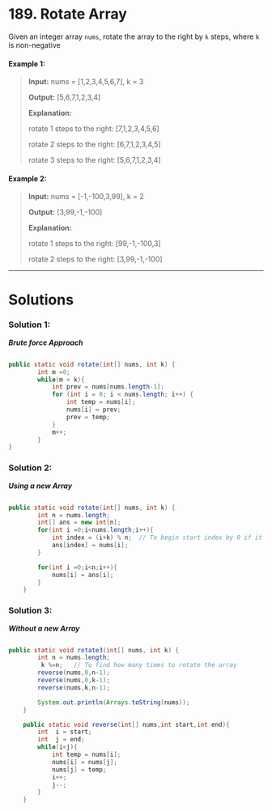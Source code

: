 # 189. Rotate Array

Given an integer array ``nums``, rotate the array to the right by ``k`` steps, where ``k`` is non-negative

#### Example 1:

>**Input:** nums = [1,2,3,4,5,6,7], k = 3
>
>**Output:** [5,6,7,1,2,3,4]
>
>**Explanation:** 
>
>rotate 1 steps to the right: [7,1,2,3,4,5,6]
>
>rotate 2 steps to the right: [6,7,1,2,3,4,5]
>
>rotate 3 steps to the right: [5,6,7,1,2,3,4]


#### Example 2:

>**Input:** nums = [-1,-100,3,99], k = 2
>
>**Output:** [3,99,-1,-100]
>
>**Explanation:** 
>
>rotate 1 steps to the right: [99,-1,-100,3]
>
>rotate 2 steps to the right: [3,99,-1,-100]

---

# Solutions

### Solution 1: 
***Brute force Approach***

```java

public static void rotate(int[] nums, int k) {
        int m =0;
        while(m < k){
            int prev = nums[nums.length-1];
            for (int i = 0; i < nums.length; i++) {
                int temp = nums[i];
                nums[i] = prev;
                prev = temp;
            }
            m++;
        }
}

```

### Solution 2:
***Using a new Array***

```java

public static void rotate(int[] nums, int k) {
        int n = nums.length;
        int[] ans = new int[n];
        for(int i =0;i<nums.length;i++){
            int index = (i+k) % n;  // To begin start index by 0 if it will goes to end index  
            ans[index] = nums[i];
        }

        for(int i =0;i<n;i++){
            nums[i] = ans[i];
        }
    }

```

### Solution 3:

***Without a new Array***

```java

public static void rotate3(int[] nums, int k) {
        int n = nums.length;
         k %=n;   // To find how many times to rotate the array
        reverse(nums,0,n-1);
        reverse(nums,0,k-1);
        reverse(nums,k,n-1);

        System.out.println(Arrays.toString(nums));
    }

    public static void reverse(int[] nums,int start,int end){
        int  i = start;
        int  j = end;
        while(i<j){
            int temp = nums[i];
            nums[i] = nums[j];
            nums[j] = temp;
            i++;
            j--;
        }
    }

```
